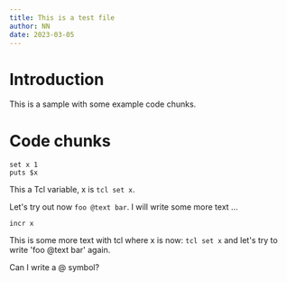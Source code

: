 ```yaml
---
title: This is a test file
author: NN
date: 2023-03-05
---
```


# Introduction

This is a sample with some example code chunks.

# Code chunks

```{.tcl}
set x 1
puts $x
```


This a Tcl variable, x is `tcl set x`.




Let's try out now `foo @text bar`.
I will write some more text ...

```{.tcl}
incr x
```

This is some more text with tcl where x is now: `tcl set x` and let's try to
write 'foo @text bar' again.

Can I write a @ symbol?
